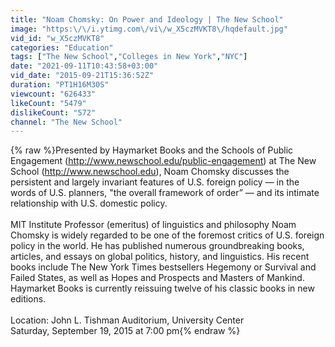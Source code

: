 ```yaml
---
title: "Noam Chomsky: On Power and Ideology | The New School"
image: "https:\/\/i.ytimg.com\/vi\/w_X5czMVKT8\/hqdefault.jpg"
vid_id: "w_X5czMVKT8"
categories: "Education"
tags: ["The New School","Colleges in New York","NYC"]
date: "2021-09-11T10:43:58+03:00"
vid_date: "2015-09-21T15:36:52Z"
duration: "PT1H16M30S"
viewcount: "626433"
likeCount: "5479"
dislikeCount: "572"
channel: "The New School"
---
```

{% raw %}Presented by Haymarket Books and the Schools of Public Engagement (<a rel="nofollow" target="blank" href="http://www.newschool.edu/public-engagement)">http://www.newschool.edu/public-engagement)</a> at The New School (<a rel="nofollow" target="blank" href="http://www.newschool.edu),">http://www.newschool.edu),</a> Noam Chomsky discusses the persistent and largely invariant features of U.S. foreign policy — in the words of U.S. planners, &quot;the overall framework of order” — and its intimate relationship with U.S. domestic policy.<br /><br />MIT Institute Professor (emeritus) of linguistics and philosophy Noam Chomsky is widely regarded to be one of the foremost critics of U.S. foreign policy in the world. He has published numerous groundbreaking books, articles, and essays on global politics, history, and linguistics. His recent books include The New York Times bestsellers Hegemony or Survival and Failed States, as well as Hopes and Prospects and Masters of Mankind. Haymarket Books is currently reissuing twelve of his classic books in new editions.<br /><br />Location: John L. Tishman Auditorium, University Center<br />Saturday, September 19, 2015 at 7:00 pm{% endraw %}
